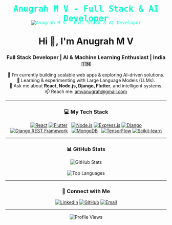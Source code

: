 <!--
Hello Anugrah!

Upgraded GitHub Profile README.
-->

<!-- Banner Image -->
<p align="center">
<img src="https://wallpaper.dog/large/5545710.png" 
     alt="Anugrah M V - Full Stack & AI Developer" 
     style="border-radius:10px; background-image: url('https://i.ibb.co/fQ2SszP/code-bg.png'); background-size: cover; padding: 40px; color: #00ffcc; font-family: monospace;">
</p>

<p align="center" style="margin-top:-120px; font-size:26px; font-weight:bold; color:#00ffcc; font-family:monospace;">
Anugrah M V - Full Stack & AI Developer
</p>


<!-- Introduction -->
<h1 align="center">Hi 👋, I'm Anugrah M V</h1>
<h3 align="center">Full Stack Developer | AI & Machine Learning Enthusiast | India 🇮🇳</h3>

<p align="center">
🔭 I’m currently building scalable web apps & exploring AI-driven solutions.<br>
🌱 Learning & experimenting with Large Language Models (LLMs).<br>
💬 Ask me about <strong>React, Node.js, Django, Flutter</strong>, and intelligent systems.<br>
📫 Reach me: <a href="mailto:amvanugrah@gmail.com">amvanugrah@gmail.com</a>
</p>

---

<!-- Tech Stack -->
<h3 align="center">💻 My Tech Stack</h3>
<p align="center">
<a href="https://reactjs.org/" target="_blank" rel="noreferrer"><img src="https://img.shields.io/badge/React-20232A?style=for-the-badge&logo=react&logoColor=61DAFB" alt="React"></a>
<a href="https://flutter.dev" target="_blank" rel="noreferrer"><img src="https://img.shields.io/badge/Flutter-02569B?style=for-the-badge&logo=flutter&logoColor=white" alt="Flutter"></a>
&nbsp;
<a href="https://nodejs.org" target="_blank" rel="noreferrer"><img src="https://img.shields.io/badge/Node.js-339933?style=for-the-badge&logo=nodedotjs&logoColor=white" alt="Node.js"></a>
<a href="https://expressjs.com" target="_blank" rel="noreferrer"><img src="https://img.shields.io/badge/Express.js-000000?style=for-the-badge&logo=express&logoColor=white" alt="Express.js"></a>
<a href="https://www.djangoproject.com/" target="_blank" rel="noreferrer"><img src="https://img.shields.io/badge/Django-092E20?style=for-the-badge&logo=django&logoColor=white" alt="Django"></a>
<a href="https://www.django-rest-framework.org/" target="_blank" rel="noreferrer"><img src="https://img.shields.io/badge/Django%20REST-A30000?style=for-the-badge&logo=django&logoColor=white" alt="Django REST Framework"></a>
&nbsp;
<a href="https://www.mongodb.com/" target="_blank" rel="noreferrer"><img src="https://img.shields.io/badge/MongoDB-47A248?style=for-the-badge&logo=mongodb&logoColor=white" alt="MongoDB"></a>
&nbsp;
<a href="https://www.tensorflow.org" target="_blank" rel="noreferrer"><img src="https://img.shields.io/badge/TensorFlow-FF6F00?style=for-the-badge&logo=tensorflow&logoColor=white" alt="TensorFlow"></a>
<a href="https://scikit-learn.org/" target="_blank" rel="noreferrer"><img src="https://img.shields.io/badge/scikit_learn-F7931E?style=for-the-badge&logo=scikit-learn&logoColor=white" alt="Scikit-learn"></a>
</p>

---

<!-- GitHub Stats -->
<h3 align="center">📊 GitHub Stats</h3>
<p align="center">
<img align="center" src="https://github-readme-stats.vercel.app/api?username=Anugrxh&show_icons=true&count_private=true&theme=radical&hide_border=true" alt="GitHub Stats" />
<br><br>
<img align="center" src="https://github-readme-stats.vercel.app/api/top-langs?username=Anugrxh&layout=compact&theme=radical&hide_border=true" alt="Top Languages" />
</p>

---

<!-- Connect with Me -->
<h3 align="center">🤝 Connect with Me</h3>
<p align="center">
<a href="https://linkedin.com/in/anugrah-m-v-187203271/" target="_blank"><img src="https://img.shields.io/badge/LinkedIn-0077B5?style=for-the-badge&logo=linkedin&logoColor=white" alt="LinkedIn" /></a>
<a href="https://github.com/Anugrxh" target="_blank"><img src="https://img.shields.io/badge/GitHub-181717?style=for-the-badge&logo=github&logoColor=white" alt="GitHub" /></a>
<a href="mailto:amvanugrah@gmail.com" target="_blank"><img src="https://img.shields.io/badge/Email-D14836?style=for-the-badge&logo=gmail&logoColor=white" alt="Email" /></a>
</p>

---

<!-- Footer -->
<p align="center">
<img src="https://komarev.com/ghpvc/?username=Anugrxh&label=Profile%20Views&color=0e75b6&style=flat" alt="Profile Views" />
</p>

